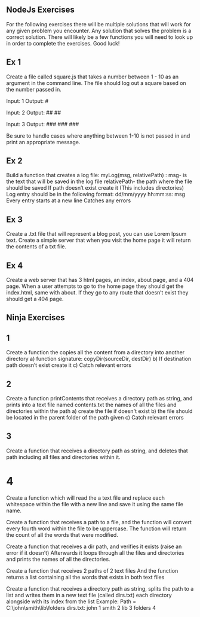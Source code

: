 ## NodeJs Exercises


For the following exercises there will be multiple solutions that will work for any given problem you encounter. 
Any solution that solves the problem is a correct solution. 
There will likely be a few functions you will need to look up in order to complete the exercises. 
Good luck!

## Ex 1
Create a file called square.js that takes a number between 1 - 10 as an argument in the command line. 
The file should log out a square based on the number passed in. 

Input: 1
Output: #

Input: 2
Output:  ##
	     ##


Input: 3
Output: ###
	    ###
	    ###

Be sure to handle cases where anything between 1-10 is not passed in and print an appropriate message.

## Ex 2
Build a function that creates a log file:
 myLog(msg, relativePath) :
msg- is the text that will be saved in the log file
relativePath- the path where the file should be saved
If path doesn’t exist create it (This includes directories)
Log entry should be in the following format: dd/mm/yyyy hh:mm:ss: msg
Every entry starts at a new line
Catches any errors

## Ex 3
Create a .txt file that will represent a blog post, you can use Lorem Ipsum text. Create a simple server that when you visit the home page it will return the contents of a txt file. 

## Ex 4
Create a web server that has 3 html pages, an index, about page, and a 404 page. 
When a user attempts to go to the home page they should get the index.html, same with about. 
If they go to any route that doesn’t exist they should get a 404 page. 

## Ninja Exercises 

## 1 
Create a function the copies all the content from a directory into another directory
a) function signature: copyDir(sourceDir, destDir)
b) If destination path doesn’t exist create it
c) Catch relevant errors 

## 2
Create a function printContents that receives a directory path as string, and prints into a text file named contents.txt  the names of all the files and directories within the path
a) create the file if doesn't exist
b) the file should be located in the parent folder of the path given
c) Catch relevant errors 

## 3
Create a function that receives a directory path as string, and deletes that path including all files and directories within it.

# 4
Create a function which will read the  a text file and replace each whitespace within the file with a new line and save it using the same file name.


Create a function that receives a path to a file, and the function will convert every fourth word within the file to be uppercase.
The function will return the count of all the words that were modified.


Create a function that receives a dir path, and verifies it exists (raise an error if it doesn’t)
Afterwards it loops through all the files and directories and prints the names of all the directories.


Create a function that receives 2 paths of 2 text files
And the function returns a list containing all the words that exists in both text files 



Create a function that receives a directory path as string, splits the path to a list and writes them in a new text file (called dirs.txt)  each directory alongside with its index from the list
Example:
Path = C:\john\smith\lib\folders
dirs.txt:
john 1
smith 2
lib 3
folders 4
